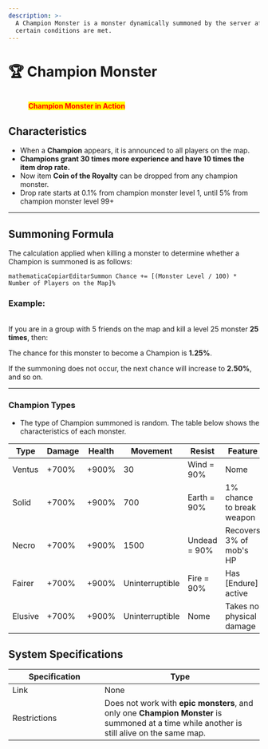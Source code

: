 ```yaml
---
description: >-
  A Champion Monster is a monster dynamically summoned by the server after
  certain conditions are met.
---
```


# 🏆 Champion Monster

<figure><img src="../.gitbook/assets/mmmm.gif" alt=""><figcaption><p><mark style="color:red;"><strong>Champion Monster in Action</strong></mark></p></figcaption></figure>

## **Characteristics**

* When a **Champion** appears, it is announced to all players on the map.
* **Champions grant 30 times more experience and have 10 times the item drop rate.**
* Now item **Coin of the Royalty** can be dropped from any champion monster.
* Drop rate starts at 0.1% from champion monster level 1, until 5% from champion monster level 99+

***

## **Summoning Formula**

The calculation applied when killing a monster to determine whether a Champion is summoned is as follows:

```
mathematicaCopiarEditarSummon Chance += [(Monster Level / 100) * Number of Players on the Map]%
```

### **Example:**

\
If you are in a group with 5 friends on the map and kill a level 25 monster **25 times**, then:

The chance for this monster to become a Champion is **1.25%**.

If the summoning does not occur, the next chance will increase to **2.50%**, and so on.

***

### **Champion Types**

* The type of Champion summoned is random. The table below shows the characteristics of each monster.

<table><thead><tr><th width="84.22222900390625">Type</th><th width="112.6944580078125">Damage</th><th width="99.6666259765625">Health</th><th width="131">Movement</th><th width="139.2222900390625">Resist</th><th>Feature</th></tr></thead><tbody><tr><td>Ventus</td><td>+700%</td><td>+900%</td><td>30</td><td>Wind = 90%</td><td>Nome</td></tr><tr><td>Solid</td><td>+700%</td><td>+900%</td><td>700</td><td>Earth = 90%</td><td>1% chance to break weapon</td></tr><tr><td>Necro</td><td>+700%</td><td>+900%</td><td>1500</td><td>Undead = 90%</td><td>Recovers 3% of mob's HP</td></tr><tr><td>Fairer</td><td>+700%</td><td>+900%</td><td>Uninterruptible</td><td>Fire = 90%</td><td>Has [Endure] active</td></tr><tr><td>Elusive</td><td>+700%</td><td>+900%</td><td>Uninterruptible</td><td>Nome</td><td>Takes no physical damage</td></tr></tbody></table>

## **System Specifications**

<table><thead><tr><th width="169">Specification</th><th>Type</th></tr></thead><tbody><tr><td>Link</td><td>None</td></tr><tr><td>Restrictions</td><td>Does not work with <strong>epic monsters</strong>, and only one <strong>Champion Monster</strong> is summoned at a time while another is still alive on the same map.</td></tr></tbody></table>

